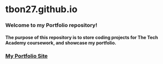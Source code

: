 # tbon27.github.io

### Welcome to my Portfolio repository!

#### The purpose of this repository is to store coding projects for **The Tech Academy** coursework, and showcase my portfolio.

### [My Portfolio Site](index.html)





